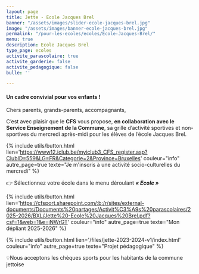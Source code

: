```yaml
---
layout: page
title: Jette - Ecole Jacques Brel
banner: "/assets/images/slider-ecole-jacques-brel.jpg"
image: "/assets/images/banner-ecole-jacques-brel.jpg"
permalink: "/pour-les-ecoles/ecoles/Ecole-Jacques-Brel/"
menu: true
description: Ecole Jacques Brel
type_page: ecoles
activite_parascolaire: true
activite_garderie: false
activite_pedagogique: false
bulle: ''

---
```

#### **Un cadre convivial pour vos enfants !**

Chers parents, grands-parents, accompagnants,

C’est avec plaisir que le **CFS** vous propose, **en collaboration avec le Service Enseignement de la Commune**, sa grille d’activité sportives et non-sportives du mercredi après-midi pour les élèves de l’école Jacques Brel.

{% include utils/button.html  
lien='https://www12.iclub.be/myiclub3_CFS_register.asp?ClubID=559&LG=FR&Categorie=2&Province=Bruxelles' couleur="info" autre_page=true texte="Je m'inscris à une activité socio-culturelles du mercredi" %}

👉 Sélectionnez votre école dans le menu déroulant **_« Ecole »_**

{% include utils/button.html lien='https://cfsport.sharepoint.com/:b:/r/sites/external-documents/Documents%20partages/Activit%C3%A9s%20parascolaires/2025-2026/BXL/Jette%20-Ecole%20Jacques%20Brel.pdf?csf=1&web=1&e=jNWrGT' couleur="info" autre_page=true texte="Mon dépliant 2025-2026" %}

{% include utils/button.html lien='/files/jette-2023-2024-v1/index.html' couleur="info" autre_page=true texte="Projet pédagogique" %}

💡Nous acceptons les chèques sports pour les habitants de la commune jettoise
